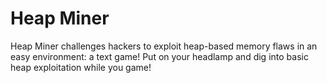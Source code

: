 <h1>Heap Miner</h1>
Heap Miner challenges hackers to exploit heap-based memory flaws in an easy
environment: a text game! Put on your headlamp and dig into basic heap
exploitation while you game!
